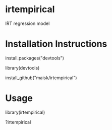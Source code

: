 # irtempirical

IRT regression model

# Installation Instructions

install.packages("devtools")

library(devtools)

install_github("maisk/irtempirical")

# Usage

library(irtempirical)

?irtempirical
